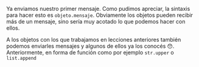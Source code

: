 Ya enviamos nuestro primer mensaje. Como pudimos apreciar, la sintaxis para hacer esto es `objeto.mensaje`. Obviamente los objetos pueden recibir más de un mensaje, sino sería muy acotado lo que podemos hacer con ellos. 

A los objetos con los que trabajamos en lecciones anteriores también podemos enviarles mensajes y algunos de ellos ya los conocés :hushed:. Anteriormente, en forma de función como por ejemplo `str.upper` o `list.append` 